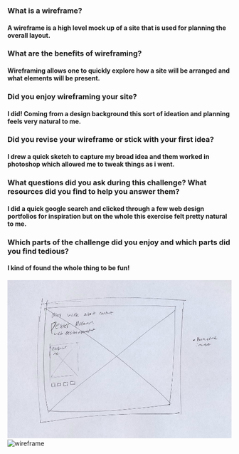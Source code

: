 ### What is a wireframe?
#### A wireframe is a high level mock up of a site that is used for planning the overall layout. 
### What are the benefits of wireframing?
#### Wireframing allows one to quickly explore how a site will be arranged and what elements will be present.
### Did you enjoy wireframing your site?
#### I did! Coming from a design background this sort of ideation and planning feels very natural to me.
### Did you revise your wireframe or stick with your first idea?
#### I drew a quick sketch to capture my broad idea and them worked in photoshop which allowed me to tweak things as i went. 
### What questions did you ask during this challenge? What resources did you find to help you answer them?
#### I did a quick google search and clicked through a few web design portfolios for inspiration but on the whole this exercise felt pretty natural to me. 
### Which parts of the challenge did you enjoy and which parts did you find tedious?
#### I kind of found the whole thing to be fun! 

![sketch](/week-2//imgs/other-index-sketch.jpg)
![wireframe](/week-2/imgs/blog-wireframe.jpg)
